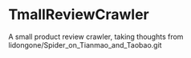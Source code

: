 # TmallReviewCrawler
A small product review crawler, taking thoughts from lidongone/Spider_on_Tianmao_and_Taobao.git
